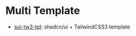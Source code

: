 # Multi Template

- [sui-tw3-tpl](https://github.com/sfmunoz/multi-tpl/tree/sui-tw3-tpl): shadcn/ui + TailwindCSS3 template
